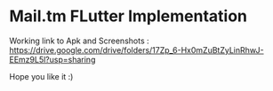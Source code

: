 # Mail.tm FLutter Implementation

Working link to Apk and Screenshots : https://drive.google.com/drive/folders/17Zp_6-Hx0mZuBtZyLinRhwJ-EEmz9L5l?usp=sharing

Hope you like it :)
